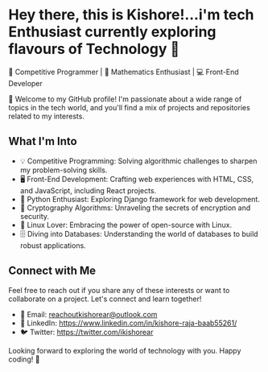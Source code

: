 # Hey there, this is Kishore!...i'm tech Enthusiast currently exploring flavours of Technology 👋

🎯 Competitive Programmer | 🧮 Mathematics Enthusiast | 💻 Front-End Developer

🌟 Welcome to my GitHub profile! I'm passionate about a wide range of topics in the tech world, and you'll find a mix of projects and repositories related to my interests.

## What I'm Into

- 💡 Competitive Programming: Solving algorithmic challenges to sharpen my problem-solving skills.
- 🖥️ Front-End Development: Crafting web experiences with HTML, CSS, and JavaScript, including React projects.
- 🐍 Python Enthusiast: Exploring Django framework for web development.
- 🔐 Cryptography Algorithms: Unraveling the secrets of encryption and security.
- 🐧 Linux Lover: Embracing the power of open-source with Linux.
- 🗄️ Diving into Databases: Understanding the world of databases to build robust applications.

## Connect with Me

Feel free to reach out if you share any of these interests or want to collaborate on a project. Let's connect and learn together!

- 📧 Email: reachoutkishorear@outlook.com
- 💼 LinkedIn: https://www.linkedin.com/in/kishore-raja-baab55261/
- 🐦 Twitter: https://twitter.com/ikishorear

Looking forward to exploring the world of technology with you. Happy coding! 🚀
